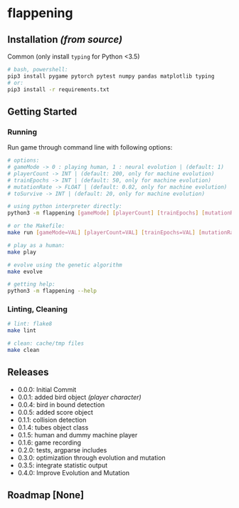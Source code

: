 # flappening

## Installation _(from source)_

Common (only install `typing` for Python <3.5)

```bash
# bash, powershell:
pip3 install pygame pytorch pytest numpy pandas matplotlib typing
# or:
pip3 install -r requirements.txt
```

## Getting Started

### Running

Run game through command line with following options:

```bash
# options:
# gameMode -> 0 : playing human, 1 : neural evolution | (default: 1)
# playerCount -> INT | (default: 200, only for machine evolution)
# trainEpochs -> INT | (default: 50, only for machine evolution)
# mutationRate -> FLOAT | (default: 0.02, only for machine evolution)
# toSurvive -> INT | (default: 20, only for machine evolution)

# using python interpreter directly:
python3 -m flappening [gameMode] [playerCount] [trainEpochs] [mutationRate] [toSurvive]

# or the Makefile:
make run [gameMode=VAL] [playerCount=VAL] [trainEpochs=VAL] [mutationRate=VAL] [toSurvive=VAL]

# play as a human:
make play

# evolve using the genetic algorithm
make evolve

# getting help:
python3 -m flappening --help
```

### Linting, Cleaning

```bash
# lint: flake8
make lint

# clean: cache/tmp files
make clean
```

## Releases

- 0.0.0: Initial Commit
- 0.0.1: added bird object _(player character)_
- 0.0.4: bird in bound detection
- 0.0.5: added score object
- 0.1.1: collision detection
- 0.1.4: tubes object class
- 0.1.5: human and dummy machine player
- 0.1.6: game recording
- 0.2.0: tests, argparse includes
- 0.3.0: optimization through evolution and mutation
- 0.3.5: integrate statistic output
- 0.4.0: Improve Evolution and Mutation

## Roadmap [None]
